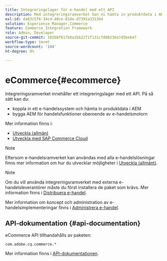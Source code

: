 ```yaml
---
title: Integreringslager för e-handel med ett API
description: Med integreringsramverket kan ni hämta in produktdata i AEM och bygga AEM komponenter för handelsfunktioner.
exl-id: da63c576-34cd-40ce-81de-d7391a331364
solution: Experience Manager,Commerce
feature: Commerce Integration Framework
role: Admin, Developer
source-git-commit: 10268f617b8a1bb22f1f131cfd88236e7d5beb47
workflow-type: tm+mt
source-wordcount: '144'
ht-degree: 0%

---
```


# eCommerce{#ecommerce}

Integreringsramverket innehåller ett integreringslager med ett API. På så sätt kan du:

* koppla in ett e-handelssystem och hämta in produktdata i AEM
* bygga AEM för handelsfunktioner oberoende av e-handelsmotorn

Mer information finns i:

* [Utveckla (allmän)](/help/commerce/cif-classic/developing/generic.md)
* [Utveckla med SAP Commerce Cloud](/help/commerce/cif-classic/developing/sap-commerce-cloud.md)

>[!NOTE]
>
>Eftersom e-handelsramverket kan användas med alla e-handelslösningar finns mer information om hur du utvecklar möjligheter i [Utveckla (allmänt)](/help/commerce/cif-classic/developing/generic.md).

>[!NOTE]
>
>Om du vill använda integreringsramverket med externa e-handelsleverantörer måste du först installera de paket som krävs. Mer information finns i [Distribuera e-handel](/help/commerce/cif-classic/deploying/ecommerce.md).
>
>Mer information om koncept och administration av e-handelsimplementeringar finns i [Administrera e-handel](/help/commerce/cif-classic/administering/ecommerce.md).

## API-dokumentation {#api-documentation}

eCommerce API tillhandahålls av paketen:

`com.adobe.cq.commerce.*`

Mer information finns i [API-dokumentationen](https://helpx.adobe.com/experience-manager/6-5/sites/developing/using/reference-materials/javadoc/index.html).
